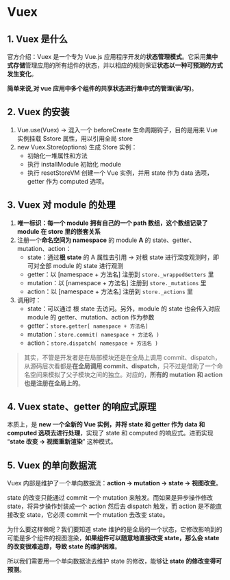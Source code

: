 # Vuex

## 1. Vuex 是什么
官方介绍：Vuex 是一个专为 Vue.js 应用程序开发的**状态管理模式**。它采用**集中式存储**管理应用的所有组件的状态，并以相应的规则保证**状态以一种可预测的方式发生变化**。

**简单来说,对 vue 应用中多个组件的共享状态进行集中式的管理(读/写)**。

## 2. Vuex 的安装
1. Vue.use(Vuex)  → 混入一个 beforeCreate 生命周期钩子，目的是用来 Vue 实例挂载 $store 属性，用以引用全局 store
2. new Vuex.Store(options) 生成 Store 实例：
	- 初始化一堆属性和方法
	- 执行 installModule 初始化 module
	- 执行 resetStoreVM 创建一个 Vue 实例，并用 state 作为 data 选项，getter 作为 computed 选项。

## 3. Vuex 对 module 的处理
1. **唯一标识：每一个 module 拥有自己的一个 path 数组，这个数组记录了module 在 store 里的嵌套关系**
2. 注册一个**命名空间为 namespace** 的 module **A** 的 state、getter、mutation、action：
	- state：通过**根 state** 的 A 属性去引用 → 对根 state 进行深度观测时，即可对全部 module 的 state 进行观测
	- getter：以 [namespace + 方法名] 注册到 `store._wrappedGetters` 里 
	- mutation：以 [namespace + 方法名] 注册到 `store._mutations` 里 
	- action：以 [namespace + 方法名] 注册到 `store._actions` 里 
3. 调用时：
	- state：可以通过 根 state 去访问。另外，module 的 state 也会传入对应 module 的 getter、mutation、action 作为参数
	- getter：`store.getter[ namespace + 方法名] `
	- mutation：`store.commit( namespace + 方法名 )`
	- action：`store.dispatch( namespace + 方法名 )`

> 其实，不管是开发者是在局部模块还是在全局上调用 commit、dispatch，从源码层次看都是**在全局调用 commit、dispatch**，只不过是借助了一个命名空间来模拟了父子模块之间的独立。对应的，**所有的 mutation 和 action 也是注册在全局上的**。

## 4. Vuex state、getter 的响应式原理
本质上，是 **new 一个全新的 Vue 实例，并将 state 和 getter 作为 data 和 computed 选项去进行处理**，实现了 state 和 computed 的响应式。进而实现 “**state 改变 → 视图重新渲染**” 这种模式。

## 5. Vuex 的单向数据流
Vuex 内部是维护了一个单向数据流：**action → mutation → state → 视图改变**。

state 的改变只能通过 commit 一个  mutation 来触发。而如果是异步操作修改 state，将异步操作封装成一个 action 然后去 dispatch 触发，而 action 是不能直接改变 state，它必须  commit 一个  mutation 去改变 state。

为什么要这样做呢？我们要知道 state 维护的是全局的一个状态，它修改影响到的可能是多个组件的视图渲染，**如果组件可以随意地直接改变 state，那么会 state 的改变很难追踪，导致 state 的维护困难**。

所以我们需要用一个单向数据流去维护 state 的修改，能够**让 state 的修改变得可预测**。